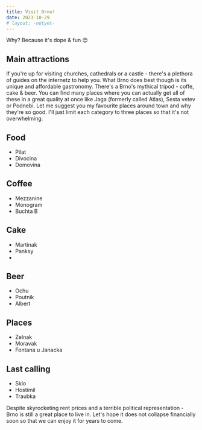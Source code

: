 ```yaml
---
title: Visit Brno!
date: 2023-10-29
# layout: -notyet-
---
```

Why? Because it's dope & fun 😊

## Main attractions
If you're up for visiting churches, cathedrals or a castle - there's a plethora of guides on the internetz to help you. What Brno does best though is its unique and affordable gastronomy. There's a Brno's mythical tripod - coffe, cake & beer. You can find many places where you can actually get all of these in a great quality at once like Jaga (formerly called Atlas), Sesta vetev or Podnebi.
Let me suggest you my favourite places around town and why they're so good. I'll just limit each category to three places so that it's not overwhelming.

## Food
- Pilat
- Divocina
- Domovina

## Coffee
- Mezzanine
- Monogram
- Buchta B

## Cake
- Martinak
- Panksy
- 

## Beer
- Ochu
- Poutnik
- Albert

## Places
- Zelnak
- Moravak
- Fontana u Janacka

## Last calling
- Sklo
- Hostimil
- Traubka

Despite skyrocketing rent prices and a terrible political representation - Brno is still a great place to live in. Let's hope it does not collapse financially soon so that we can enjoy it for years to come.
